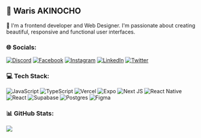 ## 💫 Waris AKINOCHO
👯 I'm a frontend developer and Web Designer. I'm passionate about creating beautiful, responsive and functional user interfaces.


### 🌐 Socials:
[![Discord](https://img.shields.io/badge/Discord-%237289DA.svg?logo=discord&logoColor=white)](https://discord.gg/waris.x) [![Facebook](https://img.shields.io/badge/Facebook-%231877F2.svg?logo=Facebook&logoColor=white)](https://facebook.com/warisaremou03) [![Instagram](https://img.shields.io/badge/Instagram-%23E4405F.svg?logo=Instagram&logoColor=white)](https://instagram.com/its_aremou) [![LinkedIn](https://img.shields.io/badge/LinkedIn-%230077B5.svg?logo=linkedin&logoColor=white)](https://linkedin.com/in/waris-akinocho) [![Twitter](https://img.shields.io/badge/Twitter-%231DA1F2.svg?logo=Twitter&logoColor=white)](https://twitter.com/waris_aremou03) 

### 💻 Tech Stack:
![JavaScript](https://img.shields.io/badge/javascript-%23323330.svg?style=for-the-badge&logo=javascript&logoColor=%23F7DF1E) ![TypeScript](https://img.shields.io/badge/typescript-%23007ACC.svg?style=for-the-badge&logo=typescript&logoColor=white) ![Vercel](https://img.shields.io/badge/vercel-%23000000.svg?style=for-the-badge&logo=vercel&logoColor=white) ![Expo](https://img.shields.io/badge/expo-1C1E24?style=for-the-badge&logo=expo&logoColor=#D04A37) ![Next JS](https://img.shields.io/badge/Next-black?style=for-the-badge&logo=next.js&logoColor=white) ![React Native](https://img.shields.io/badge/react_native-%2320232a.svg?style=for-the-badge&logo=react&logoColor=%2361DAFB) ![React](https://img.shields.io/badge/react-%2320232a.svg?style=for-the-badge&logo=react&logoColor=%2361DAFB) ![Supabase](https://img.shields.io/badge/Supabase-3ECF8E?style=for-the-badge&logo=supabase&logoColor=white) ![Postgres](https://img.shields.io/badge/postgres-%23316192.svg?style=for-the-badge&logo=postgresql&logoColor=white) ![Figma](https://img.shields.io/badge/figma-%23F24E1E.svg?style=for-the-badge&logo=figma&logoColor=white)
### 📊 GitHub Stats:
 ![](https://github-readme-stats.vercel.app/api?username=warisaremou&theme=react&hide_border=false&include_all_commits=true&count_private=true)
